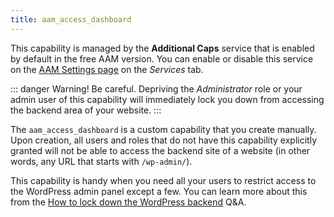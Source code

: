 ```yaml
---
title: aam_access_dashboard
---
```


This capability is managed by the **Additional Caps** service that is enabled by default in the free AAM version. You can enable or disable this service on the [AAM Settings page](/plugin/advanced-access-manager/ui-overview#settings-page) on the _Services_ tab.

::: danger Warning!
Be careful. Depriving the _Administrator_ role or your admin user of this capability will immediately lock you down from accessing the backend area of your website.
:::

The `aam_access_dashboard` is a custom capability that you create manually. Upon creation, all users and roles that do not have this capability explicitly granted will not be able to access the backend site of a website (in other words, any URL that starts with `/wp-admin/`).

This capability is handy when you need all your users to restrict access to the WordPress admin panel except a few. You can learn more about this from the [How to lock down the WordPress backend](/question/backend-access/lockdown-backend-area.md) Q&A.